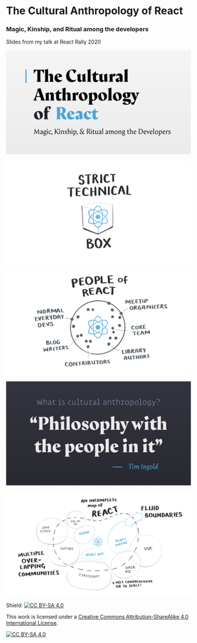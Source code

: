 # The Cultural Anthropology of React
### Magic, Kinship, and Ritual among the developers

Slides from my talk at React Rally 2020

![](slides/ReactRally2020-Draft1.001.png)

![](slides/ReactRally2020-Draft1.008.png)

![](slides/ReactRally2020-Draft1.010.png)

![](slides/ReactRally2020-Draft1.012.png)

![](slides/ReactRally2020-Draft1.015.png)

Shield: [![CC BY-SA 4.0][cc-by-sa-shield]][cc-by-sa]

This work is licensed under a
[Creative Commons Attribution-ShareAlike 4.0 International License][cc-by-sa].

[![CC BY-SA 4.0][cc-by-sa-image]][cc-by-sa]

[cc-by-sa]: http://creativecommons.org/licenses/by-sa/4.0/
[cc-by-sa-image]: https://licensebuttons.net/l/by-sa/4.0/88x31.png
[cc-by-sa-shield]: https://img.shields.io/badge/License-CC%20BY--SA%204.0-lightgrey.svg
